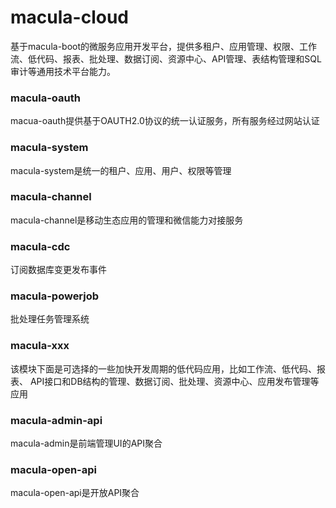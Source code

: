 # macula-cloud
基于macula-boot的微服务应用开发平台，提供多租户、应用管理、权限、工作流、低代码、报表、批处理、数据订阅、资源中心、API管理、表结构管理和SQL审计等通用技术平台能力。

### macula-oauth

macua-oauth提供基于OAUTH2.0协议的统一认证服务，所有服务经过网站认证

### macula-system

macula-system是统一的租户、应用、用户、权限等管理

### macula-channel

macula-channel是移动生态应用的管理和微信能力对接服务

### macula-cdc

订阅数据库变更发布事件

### macula-powerjob

批处理任务管理系统

### macula-xxx

该模块下面是可选择的一些加快开发周期的低代码应用，比如工作流、低代码、报表、
API接口和DB结构的管理、数据订阅、批处理、资源中心、应用发布管理等应用

### macula-admin-api

macula-admin是前端管理UI的API聚合

### macula-open-api

macula-open-api是开放API聚合